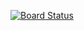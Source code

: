 [![Board Status](https://dev.azure.com/dmerchant0289/4303d8b8-c9ab-437f-b315-bc4d2a0a7007/dc200886-60bf-461c-aad1-f086d511e7bc/_apis/work/boardbadge/9fb833d2-0653-498e-93ad-1b367d201c94)](https://dev.azure.com/dmerchant0289/4303d8b8-c9ab-437f-b315-bc4d2a0a7007/_boards/board/t/dc200886-60bf-461c-aad1-f086d511e7bc/Microsoft.RequirementCategory)